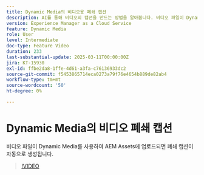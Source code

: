 ```yaml
---
title: Dynamic Media의 비디오용 폐쇄 캡션
description: AI를 통해 비디오의 캡션을 만드는 방법을 알아봅니다. 비디오 파일이 Dynamic Media에 업로드되면 폐쇄 캡션이 자동으로 생성됩니다.
version: Experience Manager as a Cloud Service
feature: Dynamic Media
role: User
level: Intermediate
doc-type: Feature Video
duration: 233
last-substantial-update: 2025-03-11T00:00:00Z
jira: KT-15930
exl-id: ffbe2da8-1ffe-4d61-a3fa-c76136933dc2
source-git-commit: f5453865714eca0273a79f76e4654b889de82ab4
workflow-type: tm+mt
source-wordcount: '50'
ht-degree: 0%

---
```


# Dynamic Media의 비디오 폐쇄 캡션

비디오 파일이 Dynamic Media를 사용하여 AEM Assets에 업로드되면 폐쇄 캡션이 자동으로 생성됩니다.

>[!VIDEO](https://video.tv.adobe.com/v/3446394/?learn=on&captions=kor)
